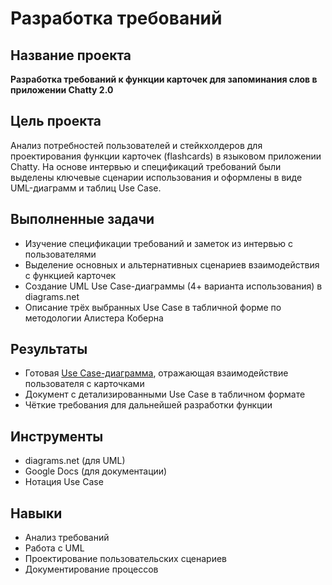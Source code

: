 # Разработка требований 

## Название проекта  
**Разработка требований к функции карточек для запоминания слов в приложении Chatty 2.0**  

## Цель проекта  
Анализ потребностей пользователей и стейкхолдеров для проектирования функции карточек (flashcards) в языковом приложении Chatty. На основе интервью и спецификаций требований были выделены ключевые сценарии использования и оформлены в виде UML-диаграмм и таблиц Use Case.  

## Выполненные задачи  
- Изучение спецификации требований и заметок из интервью с пользователями  
- Выделение основных и альтернативных сценариев взаимодействия с функцией карточек  
- Создание UML Use Case-диаграммы (4+ варианта использования) в diagrams.net  
- Описание трёх выбранных Use Case в табличной форме по методологии Алистера Коберна  

## Результаты  
- Готовая [Use Case-диаграмма](https://drive.google.com/file/d/1pnJ67IUetzT-a20JJDgX-PhA5_LoEfIu/view?usp=sharing), отражающая взаимодействие пользователя с карточками  
- Документ с детализированными Use Case в табличном формате  
- Чёткие требования для дальнейшей разработки функции  

## Инструменты  
- diagrams.net (для UML)  
- Google Docs (для документации)  
- Нотация Use Case  

## Навыки  
- Анализ требований  
- Работа с UML  
- Проектирование пользовательских сценариев  
- Документирование процессов  




